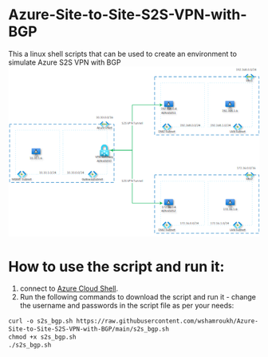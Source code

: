 # Azure-Site-to-Site-S2S-VPN-with-BGP
This a linux shell scripts that can be used to create an environment to simulate Azure S2S VPN with BGP
![diagram-s2s-bgp.png](/diagram-s2s-bgp.png)

# How to use the script and run it:
1. connect to [Azure Cloud Shell](https://shell.azure.com).
2. Run the following commands to download the script and run it - change the username and passwords in the script file as per your needs:
```
curl -o s2s_bgp.sh https://raw.githubusercontent.com/wshamroukh/Azure-Site-to-Site-S2S-VPN-with-BGP/main/s2s_bgp.sh
chmod +x s2s_bgp.sh
./s2s_bgp.sh
```
